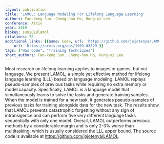 ```yaml
---
layout: publication
title: 'LAMOL: Language Modeling For Lifelong Language Learning'
authors: Fan-keng Sun, Cheng-hao Ho, Hung-yi Lee
conference: Arxiv
year: 2019
bibkey: sun2019lamol
citations: 78
additional_links: [{name: Code, url: 'https://github.com/jojotenya/LAMOL'}, {name: Paper,
    url: 'https://arxiv.org/abs/1909.03329'}]
tags: ["Has Code", "Training Techniques"]
short_authors: Fan-keng Sun, Cheng-hao Ho, Hung-yi Lee
---
```

Most research on lifelong learning applies to images or games, but not
language. We present LAMOL, a simple yet effective method for lifelong language
learning (LLL) based on language modeling. LAMOL replays pseudo-samples of
previous tasks while requiring no extra memory or model capacity. Specifically,
LAMOL is a language model that simultaneously learns to solve the tasks and
generate training samples. When the model is trained for a new task, it
generates pseudo-samples of previous tasks for training alongside data for the
new task. The results show that LAMOL prevents catastrophic forgetting without
any sign of intransigence and can perform five very different language tasks
sequentially with only one model. Overall, LAMOL outperforms previous methods
by a considerable margin and is only 2-3% worse than multitasking, which is
usually considered the LLL upper bound. The source code is available at
https://github.com/jojotenya/LAMOL.